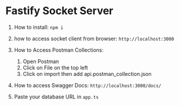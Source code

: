 # Fastify Socket Server

1. How to install:
   `npm i`

2.   how to access socket client from browser:
     `http://localhost:3000`

3. How to Access Postman Collections:
   1. Open Postman
   2. Click on File on the top left
   3. Click on import then add api.postman_collection.json
  
4. How to access Swagger Docs:
     `http://localhost:3000/docs/`

5. Paste your database URL in `app.ts` 
